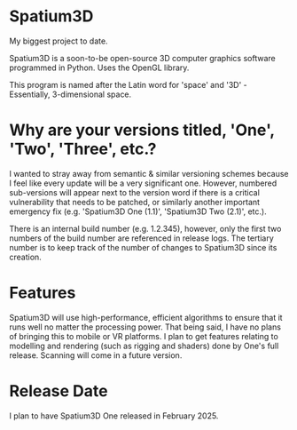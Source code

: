 # Spatium3D
My biggest project to date.

Spatium3D is a soon-to-be open-source 3D computer graphics software programmed in Python. Uses the OpenGL library.

This program is named after the Latin word for 'space' and '3D' - Essentially, 3-dimensional space.

# Why are your versions titled, 'One', 'Two', 'Three', etc.?
I wanted to stray away from semantic & similar versioning schemes because I feel like every update will be a very significant one. However, numbered sub-versions will appear next to the version word if there is a critical vulnerability that needs to be patched, or similarly another important emergency fix (e.g. 'Spatium3D One (1.1)', 'Spatium3D Two (2.1)', etc.).

There is an internal build number (e.g. 1.2.345), however, only the first two numbers of the build number are referenced in release logs. The tertiary number is to keep track of the number of changes to Spatium3D since its creation.

# Features
Spatium3D will use high-performance, efficient algorithms to ensure that it runs well no matter the processing power. That being said, I have no plans of bringing this to mobile or VR platforms. I plan to get features relating to modelling and rendering (such as rigging and shaders) done by One's full release. Scanning will come in a future version.

# Release Date
I plan to have Spatium3D One released in February 2025.
